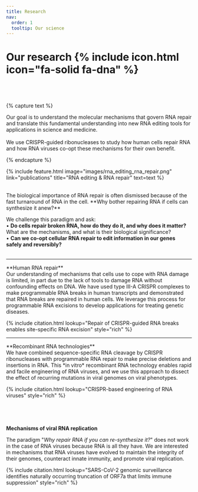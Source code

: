 ```yaml
---
title: Research
nav:
  order: 1
  tooltip: Our science
---
```


# Our research  {% include icon.html icon="fa-solid fa-dna" %}
## <br>


{% capture text %}

Our goal is to understand the molecular mechanisms that govern RNA repair and translate this fundamental understanding into new RNA editing tools for applications in science and medicine.<br><br>
We use CRISPR-guided ribonucleases to study how human cells repair RNA and how RNA viruses co-opt these mechanisms for their own benefit.

{% endcapture %}

{%
  include feature.html
  image="images/rna_editing_rna_repair.png"
  link="publications"
  title="RNA editing & RNA repair"
  text=text
%}


<br>
The biological importance of RNA repair is often dismissed because of the fast turnaround of RNA in the cell. **Why bother repairing RNA if cells can synthesize it anew?**

We challenge this paradigm and ask:<br>
•	**Do cells repair broken RNA, how do they do it, and why does it matter?** What are the mechanisms, and what is their biological significance?<br>
• **Can we co-opt cellular RNA repair to edit information in our genes safely and reversibly?**<br><br>

<hr>
**Human RNA repair** <br>
Our understanding of mechanisms that cells use to cope with RNA damage is limited, in part due to the lack of tools to damage RNA without confounding effects on DNA. We have used type III-A CRISPR complexes to make programmable RNA breaks in human transcripts and demonstrated that RNA breaks are repaired in human cells. We leverage this process for programmable RNA excisions to develop applications for treating genetic diseases.

{% include citation.html lookup="Repair of CRISPR-guided RNA breaks enables site-specific RNA excision" style="rich" %}

<hr>
**Recombinant RNA technologies** <br>
We have combined sequence-specific RNA cleavage by CRISPR ribonucleases with programmable RNA repair to make precise deletions and insertions in RNA. This *in vitro* recombinant RNA technology enables rapid and facile engineering of RNA viruses, and we use this approach to dissect the effect of recurring mutations in viral genomes on viral phenotypes.

{% include citation.html lookup="CRISPR-based engineering of RNA viruses" style="rich" %}


## <br>

**Mechanisms of viral RNA replication**

The paradigm "*Why repair RNA if you can re-synthesize it?*" does not work in the case of RNA viruses because RNA is all they have. We are interested in mechanisms that RNA viruses have evolved to maintain the integrity of their genomes, counteract innate immunity, and promote viral replication.


{% include citation.html lookup="SARS-CoV-2 genomic surveillance identifies naturally occurring truncation of ORF7a that limits immune suppression" style="rich" %}

